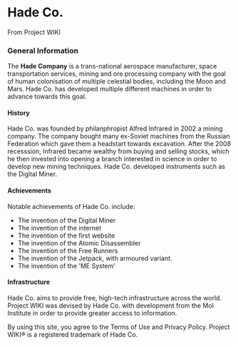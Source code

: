 # Hade Co.
From Project WIKI
### General Information
The **Hade Company** is a trans-national aerospace manufacturer, space transportation services, mining and ore processing company with the goal of human colonisation of multiple celestial bodies, including the Moon and Mars. Hade Co. has developed multiple different machines in order to advance towards this goal.
#### History
Hade Co. was founded by philanphropist Alfred Infrared in 2002 a mining company. The company bought many ex-Soviet machines from the Russian Federation which gave them a headstart towards excavation. After the 2008 recesssion, Infrared became wealthy from buying and selling stocks, which he then invested into opening a branch interested in science in order to develop new mining techniques. Hade Co. developed instruments such as the Digital Miner.
#### Achievements
Notable achievements of Hade Co. include: 
- The invention of the Digital Miner
- The invention of the internet
- The invention of the first website
- The invention of the Atomic Disassembler
- The invention of the Free Runners
- The invention of the Jetpack, with armoured variant.
- The invention of the 'ME System'
#### Infrastructure
Hade Co. aims to provide free, high-tech infrastructure across the world. Project WIKI was devised by Hade Co. with development from the Mol Institute in order to provide greater access to information. 

By using this site, you agree to the Terms of Use and Privacy Policy. Project WIKI® is a registered trademark of Hade Co.
